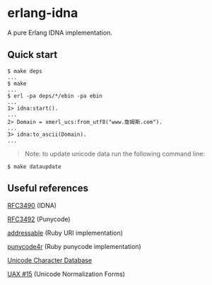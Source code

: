 # erlang-idna

A pure Erlang IDNA implementation.

## Quick start

    $ make deps
    ...
    $ make
    ...
    $ erl -pa deps/*/ebin -pa ebin
    ...
    1> idna:start().
    ...
    2> Domain = xmerl_ucs:from_utf8("www.詹姆斯.com").
    ...
    3> idna:to_ascii(Domain).
    ...

> Note: to update unicode data run the following command line:

    $ make dataupdate

## Useful references

[RFC3490](http://www.ietf.org/rfc/rfc3490.txt) (IDNA)

[RFC3492](http://www.ietf.org/rfc/rfc3492.txt) (Punycode)

[addressable](http://github.com/sporkmonger/addressable) (Ruby URI implementation)

[punycode4r](http://raa.ruby-lang.org/project/punycode4r/) (Ruby punycode implementation)

[Unicode Character Database](http://www.unicode.org/Public/UNIDATA/UCD.html)

[UAX #15](http://www.unicode.org/reports/tr15/) (Unicode Normalization Forms)
